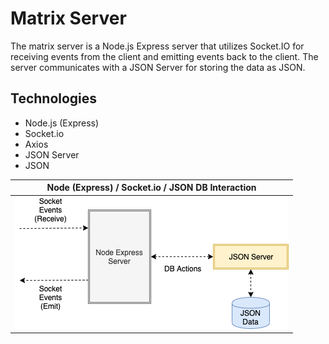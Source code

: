 # Matrix Server

The matrix server is a Node.js Express server that utilizes Socket.IO for receiving events from the client and emitting events back to the client. The server communicates with a JSON Server for storing the data as JSON.

## Technologies

-   Node.js (Express)
-   Socket.io
-   Axios
-   JSON Server
-   JSON

| Node (Express) / Socket.io / JSON DB Interaction |
| :----------------------------------------------: |
|              ![](socket-server.png)              |
